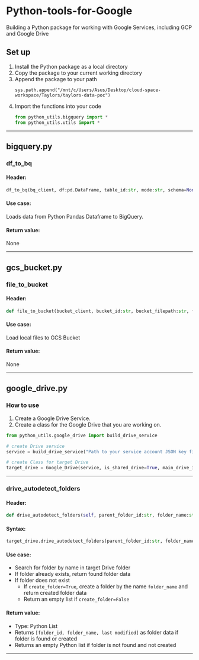 # Python-tools-for-Google
Building a Python package for working with Google Services, including GCP and Google Drive

## Set up
1. Install the Python package as a local directory
2. Copy the package to your current working directory
3. Append the package to your path
	```
	sys.path.append("/mnt/c/Users/Asus/Desktop/cloud-space-workspace/Taylors/taylors-data-poc")
	```
4. Import the functions into your code
	```py
	from python_utils.bigquery import *
	from python_utils.utils import *
	```
---

## bigquery.py

### df_to_bq

#### **Header:**
```py
df_to_bq(bq_client, df:pd.DataFrame, table_id:str, mode:str, schema=None,autodetect:bool=True)
```

#### **Use case:**
Loads data from Python Pandas Dataframe to BigQuery.

#### **Return value:**
None

---

## gcs_bucket.py

### file_to_bucket

#### **Header:**
```py
def file_to_bucket(bucket_client, bucket_id:str, bucket_filepath:str, file_type:str, file_path:str, mode:str, log=False) -> None:
```

#### **Use case:**
Load local files to GCS Bucket

#### **Return value:**
None

---


## google_drive.py

### How to use

1. Create a Google Drive Service.
2. Create a class for the Google Drive that you are working on.

```py
from python_utils.google_drive import build_drive_service

# create Drive service
service = build_drive_service("Path to your service account JSON key file")

# create Class for target Drive
target_drive = Google_Drive(service, is_shared_drive=True, main_drive_id="Id of the root Drive folder")
```

---

### drive_autodetect_folders

#### **Header:**
```py
def drive_autodetect_folders(self, parent_folder_id:str, folder_name:str, create_folder:bool, log:bool=False) -> list:
```

#### **Syntax:**
```py
target_drive.drive_autodetect_folders(parent_folder_id:str, folder_name:str, create_folder:bool, log:bool=False)
```

#### **Use case:**
- Search for folder by name in target Drive folder
- If folder already exists, return found folder data
- If folder does not exist
	- If `create_folder=True`, create a folder by the name `folder_name` and return created folder data
	- Return an empty list if `create_folder=False`

#### **Return value:**
- Type: Python List
- Returns `[folder_id, folder_name, last modified]` as folder data if folder is found or created
- Returns an empty Python list if folder is not found and not created

---